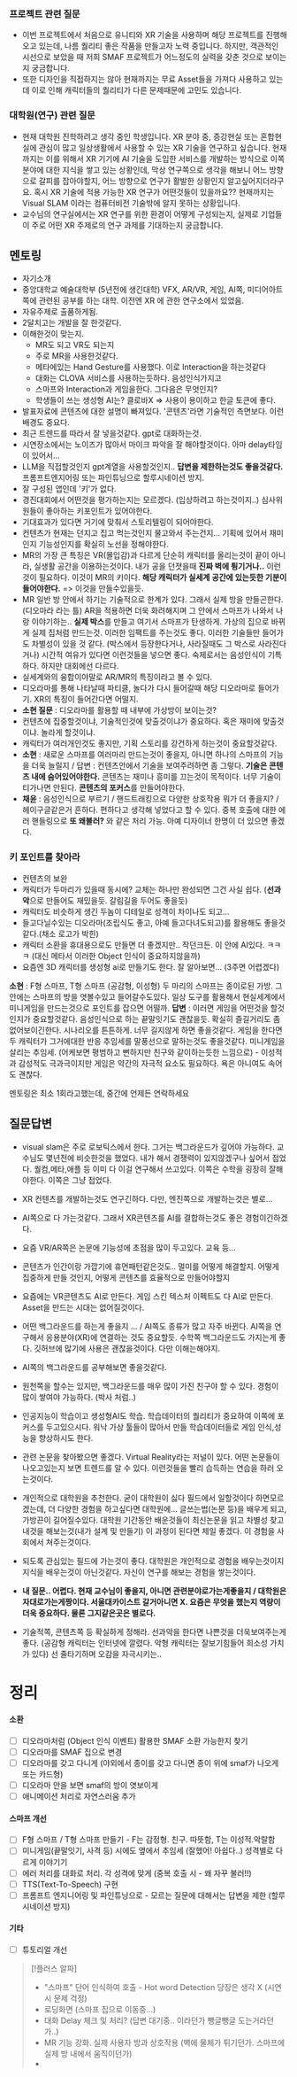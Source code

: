### 프로젝트 관련 질문
- 이번 프로젝트에서 처음으로 유니티와 XR 기술을 사용하며 해당 프로젝트를 진행해오고 있는데, 나름 퀄리티 좋은 작품을 만들고자 노력 중입니다. 하지만, 객관적인 시선으로 보았을 때 저희 SMAF 프로젝트가 어느정도의 실력을 갖춘 것으로 보이는지 궁금합니다.
- 또한 디자인을 직접하지는 않아 현재까지는 무료 Asset들을 가져다 사용하고 있는데 이로 인해 캐릭터들의 퀄리티가 다른 문제때문에 고민도 있습니다.
### 대학원(연구) 관련 질문
- 현재 대학원 진학하려고 생각 중인 학생입니다. XR 분야 중, 증강현실 또는 혼합현실에 관심이 많고 일상생활에서 사용할 수 있는 XR 기술을 연구하고 싶습니다. 현재까지는 이를 위해서 XR 기기에 AI 기술을 도입한 서비스를 개발하는 방식으로 이쪽 분야에 대한 지식을 쌓고 있는 상황인데, 막상 연구쪽으로 생각을 해보니 어느 방향으로 갈피를 잡아야할지, 어느 방향으로 연구가 활발한 상황인지 알고싶어지더라구요. 혹시 XR 기술에 적용 가능한 XR 연구가 어떤것들이 있을까요?? 현재까지는 Visual SLAM 이라는 컴퓨터비전 기술밖에 알지 못하는 상황입니다.
- 교수님의 연구실에서는 XR 연구를 위한 환경이 어떻게 구성되는지, 실제로 기업들이 주로 어떤 XR 주제로의 연구 과제를 기대하는지 궁금합니다.
## 멘토링
- 자기소개
- 중앙대학교 예술대학부 (5년전에 생긴대학) VFX, AR/VR, 게임, AI쪽, 미디어아트쪽에 관련된 공부를 하는 대학. 이전엔 XR 에 관한 연구소에서 있었음.
- 자유주제로 출품하게됨. 
- 2달치고는 개발을 잘 한것같다. 
- 이해한것이 맞는지. 
	- MR도 되고 VR도 되는지
	- 주로 MR을 사용한것같다.
	- 메타에있는 Hand Gesture를 사용했다. 이로 Interaction을 하는것같다
	- 대화는 CLOVA 서비스를 사용하는듯하다. 음성인식가지고
	- 스마프와 Interaction과 게임을한다. 그다음은 무엇인지?
	- 학생들이 쓰는 생성형 AI는? 클로바X => 사용이 용이하고 한글 토큰에 좋다. 
- 발표자료에 콘텐츠에 대한 설명이 빠져있다. '콘텐츠'라면 기술적인 측면보다. 이런 배경도 중요다.
- 최근 트렌드를 따라서 잘 넣을것같다. gpt로 대화하는것.
- 시연장소에서는 노이즈가 많아서 마이크 파악을 잘 해야할것이다. 아마 delay타임이 있어서... 
- LLM을 직접할것인지 gpt계열을 사용할것인지.. **답변을 제한하는것도 좋을것같다.** 프롬프트엔지어링 또는 파인튜닝으로 할루시네이션 방지.
- 잘 구성된 앱인데 '키'가 없다.
- 경진대회에서 어떤것을 평가하는지는 모르겠다. (입상하려고 하는것이지..) 심사위원들이 좋아하는 키포인트가 있어야한다.
- 기대효과가 있다면 거기에 맞춰서 스토리텔링이 되어야한다. 
- 컨텐츠가 현재는 던지고 집고 먹는것인지 물고와서 주는건지... 기획에 있어서 재미인지 기능성인지를 확실히 노선을 정해야한다.
- MR의 가장 큰 특징은 VR(몰입감)과 다르게 단순히 캐릭터를 올리는것이 끝이 아니라, 실생활 공간을 이용하는것이다. 내가 공을 던졋을때 **진짜 벽에 튕기거나..** 이런것이 필요하다. 이것이 MR의 키이다. **해당 캐릭터가 실세계 공간에 있는듯한 기분이 들어야한다.** => 이것을 만들수있을듯.
- MR 일반 방 안에서 하기는 기술적으로 한계가 있다.  그래서 실제 방을 만들곤한다. (디오마라 라는 틀) AR을 적용하면 더욱 화려해지며 그 안에서 스마프가 나와서 나랑 이야기하는.. **실제 박스**를 만들고 여기서 스마프가 탄생하게. 가상의 집으로 바뀌게 실제 집처럼 만드는것. 이러한 임팩트를 주는것도 좋다. 이러한 기술들만 들어가도 차별성이 있을 것 같다. (박스에서 등장한다거나, 사라질때도 그 박스로 사라진다거나) 시간적 여유가 있다면 이런것들을 넣으면 좋다. 숙제로서는 음성인식이 기특하다. 하지만 대회에선 다르다.
- 실세계와의 융합이야말로 AR/MR의 특징이라고 볼 수 있다. 
- 디오라마를 통해 나타날때 파티클, 놀다가 다시 들어갈때 해당 디오라마로 들어가기. XR의 특징이 들어간다면 어떨지.
- **소현 질문** : 디오라마를 활용할 때 내부에 가상방이 보이는것?
- 컨텐츠에 집중할것이냐, 기술적인것에 맞출것이냐가 중요하다. 혹은 재미에 맞출것이냐. 놀라게 할것이냐. 
- 캐릭터가 여러개인것도 좋지만, 기획 스토리를 강건하게 하는것이 중요할것같다. 
- **소현** : 새로운 스마프를 여러마리 만드는것이 좋을지, 아니면 하나의 스마프의 기능을 더욱 늘릴지 / 답변 : 컨텐츠안에서 기술을 보여주려하면 좀 그렇다. **기술은 콘텐츠 내에 숨어있어야한다.** 콘텐츠는 재미나 흥미를 끄는것이 목적이다.  너무 기술이 티가나면 안된다. **콘텐츠의 포커스**를 만들어야한다. 
- **채윤** : 음성인식으로 부르기 / 핸드트래킹으로 다양한 상호작용 뭐가 더 좋을지? / 헤이구글같은거 흔하다. 편하다고 생각해 넣었다고 할 수 있다. 중복 호출에 대한 에러 핸들링으로 **또 왜불러?** 와 같은 처리 가능. 아예 디자이너 한명이 더 있으면 좋겠다.


### 키 포인트를 찾아라
- 컨텐츠의 보완
- 캐릭터가 두마리가 있을때 동시에? 교체는 하나만 완성되면 그건 사실 쉽다. (**선과 악**으로 만들어도 재밌을듯. 갈림길을 두어도 좋을듯)
- 캐릭터도 비슷하게 생긴 두놈이 디테일로 성격이 차이나도 되고...
- 들고다닐수있는 디오라마(조립식도 좋고, 아예 들고다녀도되고)를 활용해도 좋을것같다.(채소 로고가 박힌)
- 캐릭터 소환을 휴대용으로도 만들면 더 좋겠지만.. 작던크든. 이 안에 AI있다. ㅋㅋㅋ (대신 메타서 이러한 Object 인식이 중요하지않을까)
- 요즘엔 3D 캐릭터를 생성형 ai로 만들기도 한다. 잘 알아보면... (3주면 어렵겠다)

**소현** : F형 스마프, T형 스마프 (공감형, 이성형) 두 마리의 스마프는 종이로된 가방. 그 안에는 스마프의 방을 엿볼수있고 들어갈수도있다. 
일상 도구를 활용해서 현실세계에서 미니게임을 만드는것으로 포인트를 잡으면 어떨까.
**답변** : 이러면 게임을 어떤것을 할것인지가 중요할것같다. 음성인식으로 하는 끝말잇기도 괜찮을듯. 확실히 즐길거리도 좀 없어보이긴한다. 시나리오를 튼튼하게. 너무 길지않게 하면 좋을것같다.
게임을 한다면 두 캐릭터가 그거에대한 반응 추임세를 말풍선으로 말하는것도 좋을것같다. 미니게임을 살리는 추임세. (어케보면 평범하고 뻔하지만 친구와 같이하는듯한 느낌으로) - 이성적과 감성적도 극과극이지만 게임은 약간의 자극적 요소도 필요하다. 욕은 아니여도 속어도 괜찮다. 

멘토링은 최소 1회라고했는데, 중간에 언제든 연락하세요



## 질문답변
- visual slam은 주로 로보틱스에서 한다. 그거는 백그라운드가 깊어야 가능하다. 교수님도 몇년전에 비슷한것을 했었다. 내가 해서 경쟁력이 있지않겠구나 싶어서 접었다. 퀄컴,메타,애플 등 이미 다 이걸 연구해서 쓰고있다. 이쪽은 수학을 굉장히 잘해야한다. 이쪽은 그냥 접었다.
- XR 컨텐츠를 개발하는것도 연구긴하다. 다만, 엔진쪽으로 개발하는것은 별로... 
- AI쪽으로 다 가는것같다. 그래서 XR콘텐츠를 AI를 결합하는것도 좋은 경험이긴하겠다.
- 요즘 VR/AR쪽은 논문에 기능성에 초점을 많이 두고있다. 교육 등...
- 콘텐츠가 인간이랑 가깝기에 휴먼패턴같은것도.. 멀미를 어떻게 해결할지. 어떻게 집중하게 만들 것인지, 어떻게 콘텐츠를 효율적으로 만들어야할지
- 요즘에는 VR콘텐츠도 AI로 만든다. 게임 스킨 텍스처 이펙트도 다 AI로 만든다. Asset을 만드는 시대는 없어질것이다. 
- 어떤 백그라운드를 하는게 좋을지 ... / AI쪽도 종류가 많고 자주 바뀐다. AI쪽을 연구해서 응용분야(XR)에 연결하는 것도 중요할듯. 수학쪽 백그라운드도 가지는게 좋다. 깃허브에 많기에 사용은 괜찮을것이다. 다만 이해는해야지. 
- AI쪽의 백그라운드를 공부해보면 좋을것같다. 
- 원천쪽을 할수는 있지만, 백그라운드를 매우 많이 가진 친구야 할 수 있다. 경험이 많이 쌓여야 가능하다. (박사 처럼..)
- 인공지능이 학습이고 생성형AI도 학습. 학습데이터의 퀄리티가 중요하여 이쪽에 포커스를 두고있으시다. 워낙 가상 툴들이 많아서 만들 학습데이터들로 게임 인식,성능을 향상하시도 한다.
- 관련 논문을 찾아봤으면 좋겠다. Virtual Reality라는 저널이 있다. 어떤 논문들이 나오고있는지 보면 트렌드를 알 수 있다. 이런것들을 빨리 습득하는 연습을 하러 오는것이다. 
- 개인적으로 대학원을 추천한다. 굳이 대학원이 싫다 필드에서 일할것이다 하면모르겠는데, 더 다양한 경험을 하고싶다면 대학원에... 글쓰는법(논문 등)을 배우게 되고, 가방끈이 길어질수있다.  대학원 기간동안 배운것들이 최신논문을 읽고 차별성 찾고 내것을 해보는것(내가 설계 및 만들기) 이 과정이 된다면 제일 좋겠다. 이 경험을 사회에서 쳐주는것이다.
- 되도록 관심있는 필드에 가는것이 좋다. 대학원은 개인적으로 경험을 배우는것이지 지식을 배우는것이 아닌것같다. 자신이 연구를 해보는 경험을 쌓는것이다. 

- **내 질문.. 어렵다. 현재 교수님이 좋을지, 아니면 관련분야로가는게좋을지 / 대학원은 자대로가는게짱이다. 서울대카이스트 갈거아니면 X. 요즘은 무엇을 했는지 역량이 더욱 중요하다. 물론 그지같은곳은 별로다.** 

- 기술적쪽, 콘텐츠쪽 등 확실하게 정해라. 선과악을 한다면 나쁜것을 더욱보여주는게 좋다. (공감형 캐릭터는 인터넷에 깔렸다. 악형 캐릭터는 잘보기힘들어 희소성 가치가 있다) 선 줄타기하며 오감을 자극시키는..

# 정리
#### 소환
- [ ] 디오라마처럼 (Object 인식 이벤트) 활용한 SMAF 소환 가능한지 찾기
- [ ] 디오라마를 SMAF 집으로 변경
- [ ] 디오라마를 갖고 다니게 (야외에서 종이를 갖고 다니면 종이 위에 smaf가 나오게 또는 카드형)
- [ ] 디오라마 안을 보면 smaf의 방이 엿보이게
- [ ] 애니메이션 처리로 자연스러움 추가
#### 스마프 개선
- [ ] F형 스마프 / T형 스마프 만들기 - F는 감정형. 친구. 따뜻함, T는 이성적.악랄함
- [ ] 미니게임(끝말잇기, 사격 등) 시에도 옆에서 추임세 (잘했어! 아쉽다..) 성격별로 다르게 이야기기 
- [ ] 에러 처리를 대화로 처리. 각 성격에 맞게 (중복 호출 시 - 왜 자꾸 불러!!)
- [ ] TTS(Text-To-Speech) 구현 
- [ ] 프롬프트 엔지니어링 및 파인튜닝으로 - 모르는 질문에 대해서는 답변을 제한 (할루시네이션 방지)
#### 기타
- [ ] 튜토리얼 개선

> [!플러스 알파]
> - "스마프" 단어 인식하여 호출 - Hot word Detection 당장은 생각 X (시연 시 문제 걱정) 
> - 로딩화면 (스마프 집으로 이동중...)
> - 대화 Delay 체크 및 처리? (답변 대기중.. 이라던가 뺑글뺑글 도는거라던가..)
> - MR 기능 강화. 실제 사용자 방과 상호작용 (벽에 물체가 튀기던가. 스마프에 실제 방 내에서 움직이던가)
> - 
